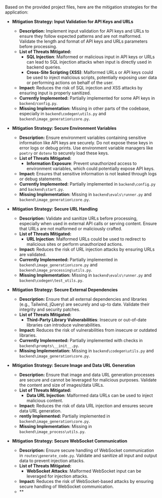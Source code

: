 Based on the provided project files, here are the mitigation strategies for the application:

- **Mitigation Strategy: Input Validation for API Keys and URLs**
  - **Description:** Implement input validation for API keys and URLs to ensure they follow expected patterns and are not malformed. Validate the length and format of API keys and URLs parameters before processing.
  - **List of Threats Mitigated:**
    - **SQL Injection**: Malformed or malicious input in API keys or URLs can lead to SQL injection attacks when input is directly used in backend queries.
    - **Cross-Site Scripting (XSS)**: Malformed URLs or API keys could be used to inject malicious scripts, potentially exposing user data or performing actions on behalf of the user.
  - **Impact:** Reduces the risk of SQL injection and XSS attacks by ensuring input is properly sanitized.
  - **Currently Implemented:** Partially implemented for some API keys in `backend/config.py`.
  - **Missing Implementation:** Missing in other parts of the codebase, especially in `backend\codegen\utils.py` and `backend\image_generation\core.py`.

- **Mitigation Strategy: Secure Environment Variables**
  - **Description:** Ensure environment variables containing sensitive information like API keys are securely. Do not expose these keys in error logs or debug prints. Use environment variable managers like `poetry` or `dotenv` to securely load these keys.
  - **List of Threats Mitigated:**
    - **Information Exposure**: Prevent unauthorized access to environment variables, which could potentially expose API keys.
  - **Impact:** Ensures that sensitive information is not leaked through logs or debug statements.
  - **Currently Implemented:** Partially implemented in `backend\config.py` and `backend\start.py`.
  - **Missing Implementation:** Missing in `backend\evals\runner.py` and `backend\image_generation\core.py`.

- **Mitigation Strategy: Secure URL Handling**
  - **Description:** Validate and sanitize URLs before processing, especially when used in external API calls or serving content. Ensure that URLs are not malformed or maliciously crafted.
  - **List of Threats Mitigated:**
    - **URL Injection**: Malformed URLs could be used to redirect to malicious sites or perform unauthorized actions.
  - **Impact:** Reduces the risk of URL injection attacks by ensuring URLs are validated.
  - **Currently Implemented:** Partially implemented in `backend\image_generation\core.py` and `backend\image_processing\utils.py`.
  - **Missing Implementation:** Missing in `backend\evals\runner.py` and `backend\codegen\test_utils.py`.

- **Mitigation Strategy: Secure External Dependencies**
  - **Description:** Ensure that all external dependencies and libraries (e.g., Tailwind, jQuery) are securely and up-to date. Validate their integrity and security patches.
  - **List of Threats Mitigated:**
    - **Third-Party Library Vulnerabilities**: Insecure or out-of-date libraries can introduce vulnerabilities.
  - **Impact:** Reduces the risk of vulnerabilities from insecure or outdated libraries.
  - **Currently Implemented:** Partially implemented with checks in `backend\prompts\__init__.py`.
  - **Missing Implementation:** Missing in `backend\codegen\utils.py` and `backend\image_generation\core.py`.

- **Mitigation Strategy: Secure Image and Data URL Generation**
  - **Description:** Ensure that image and data URL generation processes are secure and cannot be leveraged for malicious purposes. Validate the content and size of images/data URLs.
  - **List of Threats Mitigated:**
    - **Data URL Injection**: Malformed data URLs can be used to inject malicious content.
  - **Impact:** Reduces the risk of data URL injection and ensures secure data URL generation.
  - **rently Implemented:** Partially implemented in `backend\image_generation\core.py`.
  - **Missing Implementation:** Missing in `backend\image_process\utils.py`.

- **Mitigation Strategy: Secure WebSocket Communication**
  - **Description:** Ensure secure handling of WebSocket communication in `routes\generate_code.py`. Validate and sanitize all input and output data to prevent injection attacks.
  - **List of Threats Mitigated:**
    - **WebSocket Attacks**: Malformed WebSocket input can be leveraged for injection attacks.
  - **Impact:** Reduces the risk of WebSocket-based attacks by ensuring secure handling of WebSocket communication.
  - **
